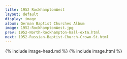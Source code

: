 ```yaml
---
title: 1952 RockhamptonWest
layout: default
display: image
album: German Baptist Churches Album
image: 1952-RockhamptonWest.jpg
prev: 1952-North-Rockhampton-hall-extn.html
next: 1952-Russian-Baptist-Church-Crown-St.html
---
```

{% include image-head.md %}
{% include image.html %}